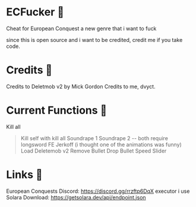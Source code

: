 # ECFucker 📜
Cheat for European Conquest a new genre that i want to fuck 

since this is open source and i want to be credited, credit me if you take code.

# Credits 🍆
Credits to Deletmob v2 by Mick Gordon
Credits to me, dvyct.

# Current Functions 🙏
Kill all
 > Kill self with kill all
Soundrape 1
Soundrape 2
-- both require longsword
FE Jerkoff (i thought one of the animations was funny)
Load Deletemob v2
Remove Bullet Drop
Bullet Speed Slider
# Links 🔗
European Conquests Discord:  https://discord.gg/rrzftp6DqX
executor i use
Solara Download: https://getsolara.dev/api/endpoint.json
